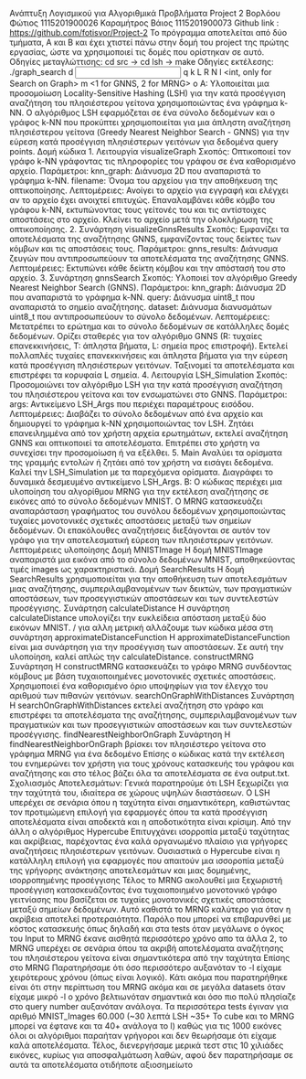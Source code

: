 Ανάπτυξη Λογισμικού για Αλγοριθμικά Προβλήματα Project 2 Βορλόου Φώτιος 1115201900026 Καραμήτρος Βάιος 1115201900073 Github link : https://github.com/fotisvor/Project-2 Το πρόγραμμα αποτελείται από δύο τμήματα, Α και Β και έχει χτιστεί πάνω στην δομή του project της πρώτης εργασίας, ώστε να χρησιμοποιεί τις δομές που ορίστηκαν σε αυτό. Οδηγίες μεταγλώττισης: cd src -> cd lsh -> make
Οδηγίες εκτέλεσης:
./graph_search
d <input file> q <query file> k <int> L <int> R <int> N
<int>
l <int, only for Search on Graph> m <1 for GNNS, 2 for MRNG> ο <output file>
A: Υλοποιείται μια προσομοίωση Locality-Sensitive Hashing (LSH) για την κατά προσέγγιση αναζήτηση του πλησιέστερου γείτονα χρησιμοποιώντας ένα γράφημα k-NN. Ο αλγόριθμος LSH εφαρμόζεται σε ένα σύνολο δεδομένων και ο γράφος k-NN που προκύπτει χρησιμοποιείται για μια άπληστη αναζήτηση πλησιέστερου γείτονα (Greedy Nearest Neighbor Search - GNNS) για την εύρεση κατά προσέγγιση πλησιέστερων γειτόνων για δεδομένα query points. Δομή κώδικα 1. Λειτουργία visualizeGraph Σκοπός: Οπτικοποιεί τον γράφο k-NN γράφοντας τις πληροφορίες του γράφου σε ένα καθορισμένο αρχείο. Παράμετροι: knn_graph: Διάνυσμα 2D που αναπαριστά το γράφημα k-NN. filename: Όνομα του αρχείου για την αποθήκευση της οπτικοποίησης. Λεπτομέρειες:
Ανοίγει το αρχείο για εγγραφή και ελέγχει αν το αρχείο έχει ανοιχτεί επιτυχώς. Επαναλαμβάνει κάθε κόμβο του γράφου k-NN, εκτυπώνοντας τους γείτονές του και τις αντίστοιχες αποστάσεις στο αρχείο. Κλείνει το αρχείο μετά την ολοκλήρωση της οπτικοποίησης. 2. Συνάρτηση visualizeGnnsResults Σκοπός: Εμφανίζει τα αποτελέσματα της αναζήτησης GNNS, εμφανίζοντας τους δείκτες των κόμβων και τις αποστάσεις τους. Παράμετροι: gnns_results: Διάνυσμα ζευγών που αντιπροσωπεύουν τα αποτελέσματα της αναζήτησης GNNS. Λεπτομέρειες: Εκτυπώνει κάθε δείκτη κόμβου και την απόστασή του στo αρχείο. 3. Συνάρτηση gnnsSearch Σκοπός: Υλοποιεί τον αλγόριθμο Greedy Nearest Neighbor Search (GNNS). Παράμετροι: knn_graph: Διάνυσμα 2D που αναπαριστά το γράφημα k-NN. query: Διάνυσμα uint8_t που αναπαριστά το σημείο αναζήτησης. dataset: Διάνυσμα διανυσμάτων uint8_t που αντιπροσωπεύουν το σύνολο δεδομένων. Λεπτομέρειες: Μετατρέπει το ερώτημα και το σύνολο δεδομένων σε κατάλληλες δομές δεδομένων. Ορίζει σταθερές για τον αλγόριθμο GNNS (R: τυχαίες επανεκκινήσεις, T: άπληστα βήματα, L: σημεία προς επιστροφή). Εκτελεί πολλαπλές τυχαίες επανεκκινήσεις και άπληστα βήματα για την εύρεση κατά προσέγγιση πλησιέστερων γειτόνων. Ταξινομεί τα αποτελέσματα και επιστρέφει τα κορυφαία L σημεία.
4. Λειτουργία LSH_Simulation Σκοπός: Προσομοιώνει τον αλγόριθμο LSH για την κατά προσέγγιση αναζήτηση του πλησιέστερου γείτονα και τον ενσωματώνει στο GNNS. Παράμετροι: args: Αντικείμενο LSH_Args που περιέχει παραμέτρους εισόδου. Λεπτομέρειες: Διαβάζει το σύνολο δεδομένων από ένα αρχείο και δημιουργεί το γράφημα k-NN χρησιμοποιώντας τον LSH. Ζητάει επανειλημμένα από τον χρήστη αρχεία ερωτημάτων, εκτελεί αναζήτηση GNNS και οπτικοποιεί τα αποτελέσματα. Επιτρέπει στο χρήστη να συνεχίσει την προσομοίωση ή να εξέλθει. 5. Main Αναλύει τα ορίσματα της γραμμής εντολών ή ζητάει από τον χρήστη να εισάγει δεδομένα. Καλεί την LSH_Simulation με τα παρεχόμενα ορίσματα. Διαγράφει το δυναμικά δεσμευμένο αντικείμενο LSH_Args. Β: Ο κώδικας περιέχει μια υλοποίηση του αλγορίθμου MRNG για την εκτέλεση αναζήτησης σε εικόνες από το σύνολο δεδομένων MNIST. Ο MRNG κατασκευάζει αναπαράσταση γραφήματος του συνόλου δεδομένων χρησιμοποιώντας τυχαίες μονοτονικές σχετικές αποστάσεις μεταξύ των σημείων δεδομένων. Οι επακόλουθες αναζητήσεις διεξάγονται σε αυτόν τον γράφο για την αποτελεσματική εύρεση των πλησιέστερων γειτόνων. Λεπτομέρειες υλοποίησης Δομή MNISTImage Η δομή MNISTImage αναπαριστά μια εικόνα από το σύνολο δεδομένων MNIST, αποθηκεύοντας τιμές images ως χαρακτηριστικά. Δομή SearchResults Η δομή SearchResults χρησιμοποιείται για την αποθήκευση των αποτελεσμάτων μιας αναζήτησης, συμπεριλαμβανομένων των δεικτών, των
πραγματικών αποστάσεων, των προσεγγιστικών αποστάσεων και των συντελεστών προσέγγισης. Συνάρτηση calculateDistance Η συνάρτηση calculateDistance υπολογίζει την ευκλείδεια απόσταση μεταξύ δύο εικόνων MNIST. / για αλλη μετρική αλλάζουμε των κώδικα μέσα στη συνάρτηση approximateDistanceFunction Η approximateDistanceFunction είναι μια συνάρτηση για την προσέγγιση των αποστάσεων. Σε αυτή την υλοποίηση, καλεί απλώς την calculateDistance. constructMRNG Συνάρτηση Η constructMRNG κατασκευάζει το γράφο MRNG συνδέοντας κόμβους με βάση τυχαιοποιημένες μονοτονικές σχετικές αποστάσεις. Χρησιμοποιεί ένα καθορισμένο όριο υποψηφίων για τον έλεγχο του αριθμού των πιθανών γειτόνων. searchOnGraphWithDistances Συνάρτηση Η searchOnGraphWithDistances εκτελεί αναζήτηση στο γράφο και επιστρέφει τα αποτελέσματα της αναζήτησης, συμπεριλαμβανομένων των πραγματικών και των προσεγγιστικών αποστάσεων και των συντελεστών προσέγγισης. findNearestNeighborOnGraph Συνάρτηση Η findNearestNeighborOnGraph βρίσκει τον πλησιέστερο γείτονα στο γράφημα MRNG για ένα δεδομένο Επίσης ο κώδικας κατά την εκτέλεση του ενημερώνει τον χρήστη για τους χρόνους κατασκευής του γράφου και αναζήτησης και στο τέλος βάζει όλα τα αποτελέσματα σε ένα output.txt. Σχολιασμός Αποτελεσμάτων:
Γενικά παρατηρούμε ότι LSH ξεχωρίζει για την ταχύτητά του, ιδιαίτερα σε χώρους υψηλών διαστάσεων. Ο LSH υπερέχει σε σενάρια όπου η ταχύτητα είναι σημαντικότερη, καθιστώντας τον προτιμώμενη επιλογή για εφαρμογές όπου τα κατά προσέγγιση αποτελέσματα είναι αποδεκτά και η αποδοτικότητα είναι κρίσιμη.
Από την άλλη ο αλγόριθμος Hypercube Επιτυγχάνει ισορροπία μεταξύ ταχύτητας και ακρίβειας, παρέχοντας ένα καλά οργανωμένο πλαίσιο για γρήγορες αναζητήσεις πλησιέστερων γειτόνων. Ουσιαστικά ο Hypercube είναι η κατάλληλη επιλογή για εφαρμογές που απαιτούν μια ισσοροπία μεταξύ της γρήγορης ανάκτησης αποτελεσμάτων και μιας δομημένης, ισορροπημένης προσέγγισης
Τέλος το MRNG ακολουθεί μια ξεχωριστή προσέγγιση κατασκευάζοντας ένα τυχαιοποιημένο μονοτονικό γράφο γειτνίασης που βασίζεται σε τυχαίες μονοτονικές σχετικές αποστάσεις μεταξύ σημείων δεδομένων. Αυτό καθιστά το MRNG καλύτερο για όταν η ακρίβεια αποτελεί προτεραιότητα. Παρόλο που μπορεί να επιβαρυνθεί με κόστος κατασκευής όπως δηλαδή και στα tests όταν μεγάλωνε ο όγκος του Input το MRNG έκανε αισθητά περισσότερο χρόνο απο τα άλλα 2, το MRNG υπερέχει σε σενάρια όπου τα ακριβή αποτελέσματα αναζήτησης του πλησιέστερου γείτονα είναι σημαντικότερα από την ταχύτητα
Επίσης στο MRNG Παρατηρήσαμε ότι όσο περισσότερο αυξανόταν το -l είχαμε χειρότερους χρόνου (όπως είναι λογικό).
Κάτι ακόμα που παρατηρήθηκε είναι ότι στην περίπτωση του MRNG ακόμα και σε μεγάλα datasets όταν είχαμε μικρό -l ο χρόνο βελτιωνόταν σημαντικά και όσο πιο πολύ πλησίαζε στο query number αυξανόταν ανάλογα.
Τα περισσότερα tests έγιναν για αριθμό MNIST_Images 60.000 (~30 λεπτά LSH ~35+ Το cube και το MRNG μπορεί να έφτανε και τα 40+ ανάλογα το l) καθώς για τις 1000 εικόνες όλοι οι αλγόριθμοι παραήταν γρήγοροι και δεν θεωρήσαμε ότι είχαμε καλά αποτελέσματα. Τέλος, διενεργήσαμε μερικά τεστ στις 10 χιλιάδες εικόνες, κυρίως για αποσφαλμάτωση λαθών, αφού δεν παρατηρήσαμε σε αυτά τα αποτελέσματα οτιδήποτε αξιοσημείωτο
